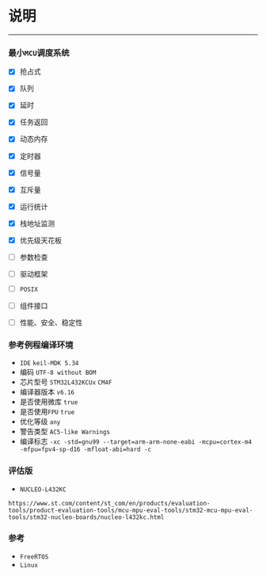 # 说明

---

###  最小`MCU`调度系统

- [x] 抢占式
- [x] 队列
- [x] 延时
- [x] 任务返回
- [x] 动态内存
- [x] 定时器
- [x] 信号量
- [x] 互斥量
- [x] 运行统计
- [x] 栈地址监测
- [x] 优先级天花板
- [ ] 参数检查
- [ ] 驱动框架
- [ ] `POSIX`
- [ ] 组件接口
- [ ] 性能、安全、稳定性


### 参考例程编译环境

* `IDE` ` keil-MDK 5.34 `
* 编码 ` UTF-8 without BOM `
* 芯片型号 ` STM32L432KCUx ` `CM4F`
* 编译器版本 ` v6.16 `
* 是否使用微库 ` true `
* 是否使用`FPU` ` true `
* 优化等级 ` any `
* 警告类型  ` AC5-like Warnings `
* 编译标志 ` -xc -std=gnu99 --target=arm-arm-none-eabi -mcpu=cortex-m4 -mfpu=fpv4-sp-d16 -mfloat-abi=hard -c `

### 评估版

* `NUCLEO-L432KC`

`https://www.st.com/content/st_com/en/products/evaluation-tools/product-evaluation-tools/mcu-mpu-eval-tools/stm32-mcu-mpu-eval-tools/stm32-nucleo-boards/nucleo-l432kc.html`




### 参考

* `FreeRTOS`
* `Linux`
